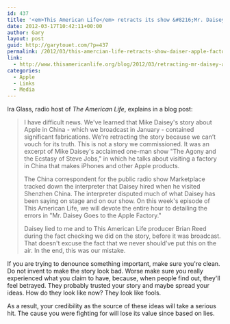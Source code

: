 ```yaml
---
id: 437
title: '<em>This American Life</em> retracts its show &#8216;Mr. Daisey and the Apple factory&#8217;'
date: 2012-03-17T10:42:11+00:00
author: Gary
layout: post
guid: http://garytouet.com/?p=437
permalink: /2012/03/this-amercian-life-retracts-show-daiser-apple-factory/
link:
  - http://www.thisamericanlife.org/blog/2012/03/retracting-mr-daisey-and-the-apple-factory
categories:
  - Apple
  - Links
  - Media
---
```


Ira Glass, radio host of <em>The American Life</em>, explains in a blog post:
<blockquote>I have difficult news. We've learned that Mike Daisey's story about Apple in China - which we broadcast in January - contained significant fabrications. We're retracting the story because we can’t vouch for its truth. This is not a story we commissioned. It was an excerpt of Mike Daisey's acclaimed one-man show "The Agony and the Ecstasy of Steve Jobs," in which he talks about visiting a factory in China that makes iPhones and other Apple products.

The China correspondent for the public radio show Marketplace tracked down the interpreter that Daisey hired when he visited Shenzhen China. The interpreter disputed much of what Daisey has been saying on stage and on our show. On this week's episode of This American Life, we will devote the entire hour to detailing the errors in "Mr. Daisey Goes to the Apple Factory."

Daisey lied to me and to This American Life producer Brian Reed during the fact checking we did on the story, before it was broadcast. That doesn't excuse the fact that we never should've put this on the air. In the end, this was our mistake.</blockquote>

If you are trying to denounce something important, make sure you're clean. Do not invent to make the story look bad. Worse make sure you really experienced what you claim to have, because, when people find out, they'll feel betrayed. They probably trusted your story and maybe spread your ideas. How do they look like now? They look like fools.

As a result, your credibility as the source of these ideas will take a serious hit. The cause you were fighting for will lose its value since based on lies.<em></em>
